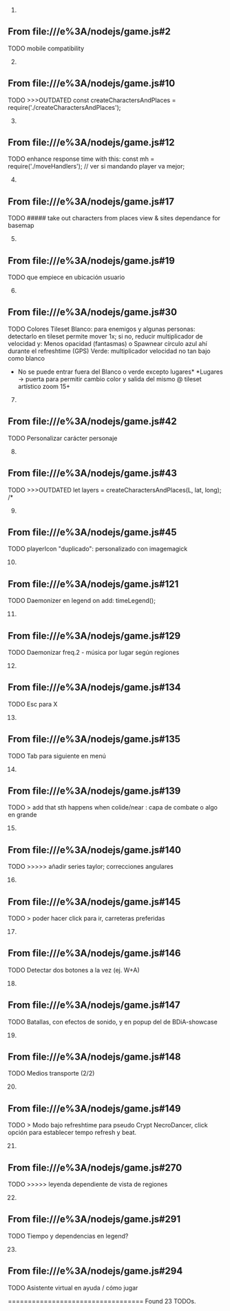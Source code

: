 1.
From file:///e%3A/nodejs/game.js#2
----------------------------------
TODO mobile compatibility

2.
From file:///e%3A/nodejs/game.js#10
----------------------------------
TODO >>>OUTDATED const createCharactersAndPlaces = require('./createCharactersAndPlaces');

3.
From file:///e%3A/nodejs/game.js#12
----------------------------------
TODO enhance response time with this: const mh = require('./moveHandlers'); // ver si mandando player va mejor;

4.
From file:///e%3A/nodejs/game.js#17
----------------------------------
TODO ##### take out characters from places view & sites dependance for basemap

5.
From file:///e%3A/nodejs/game.js#19
----------------------------------
TODO que empiece en ubicación usuario

6.
From file:///e%3A/nodejs/game.js#30
----------------------------------
TODO Colores Tileset
Blanco: para enemigos y algunas personas: detectarlo en tileset permite mover 1x; si no, reducir multiplicador de velocidad y:
Menos opacidad (fantasmas) o
Spawnear círculo azul ahí durante el refreshtime (GPS)
Verde: multiplicador velocidad no tan bajo como blanco
- No se puede entrar fuera del Blanco o verde excepto lugares*
*Lugares -> puerta para permitir cambio color y salida del mismo
@ tileset artístico zoom 15+

7.
From file:///e%3A/nodejs/game.js#42
----------------------------------
TODO Personalizar carácter personaje

8.
From file:///e%3A/nodejs/game.js#43
----------------------------------
TODO >>>OUTDATED let layers = createCharactersAndPlaces(L, lat, long); /*

9.
From file:///e%3A/nodejs/game.js#45
----------------------------------
TODO playerIcon "duplicado": personalizado con imagemagick

10.
From file:///e%3A/nodejs/game.js#121
----------------------------------
TODO Daemonizer en legend on add: timeLegend();

11.
From file:///e%3A/nodejs/game.js#129
----------------------------------
TODO Daemonizar freq.2 - música por lugar según regiones

12.
From file:///e%3A/nodejs/game.js#134
----------------------------------
TODO Esc para X

13.
From file:///e%3A/nodejs/game.js#135
----------------------------------
TODO Tab para siguiente en menú

14.
From file:///e%3A/nodejs/game.js#139
----------------------------------
TODO > add that sth happens when colide/near : capa de combate o algo en grande

15.
From file:///e%3A/nodejs/game.js#140
----------------------------------
TODO >>>>> añadir series taylor; correcciones angulares

16.
From file:///e%3A/nodejs/game.js#145
----------------------------------
TODO > poder hacer click para ir, carreteras preferidas

17.
From file:///e%3A/nodejs/game.js#146
----------------------------------
TODO Detectar dos botones a la vez (ej. W+A)

18.
From file:///e%3A/nodejs/game.js#147
----------------------------------
TODO Batallas, con efectos de sonido, y en popup del de BDiA-showcase

19.
From file:///e%3A/nodejs/game.js#148
----------------------------------
TODO Medios transporte (2/2)

20.
From file:///e%3A/nodejs/game.js#149
----------------------------------
TODO > Modo bajo refreshtime para pseudo Crypt NecroDancer, click opción para establecer tempo refresh y beat.

21.
From file:///e%3A/nodejs/game.js#270
----------------------------------
TODO >>>>> leyenda dependiente de vista de regiones

22.
From file:///e%3A/nodejs/game.js#291
----------------------------------
TODO Tiempo y dependencias en legend?

23.
From file:///e%3A/nodejs/game.js#294
----------------------------------
TODO Asistente virtual en ayuda / cómo jugar

==================================
Found 23 TODOs.

